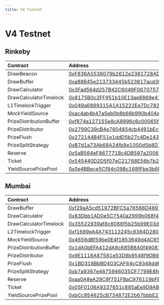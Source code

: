 ```yaml
---
title: V4 Testnet
---
```


# V4 Testnet

## Rinkeby

| Contract | Address | Artifact |
| :--- | :--- | :--- |
| DrawBeacon | [0xF836A5536079b2612e2381728AD3A4b924b62276](https://rinkeby.etherscan.io/address/0xF836A5536079b2612e2381728AD3A4b924b62276) | [Artifact](https://github.com/pooltogether/v4-testnet/tree/master/deployments/rinkeby/DrawBeacon.json) |
| DrawBuffer | [0xa88B45e213733445b523817acd3F5c2bb11F3755](https://rinkeby.etherscan.io/address/0xa88B45e213733445b523817acd3F5c2bb11F3755) | [Artifact](https://github.com/pooltogether/v4-testnet/tree/master/deployments/rinkeby/DrawBuffer.json) |
| DrawCalculator | [0x3Fad564d257B42C6049F06707577B27113da7a71](https://rinkeby.etherscan.io/address/0x3Fad564d257B42C6049F06707577B27113da7a71) | [Artifact](https://github.com/pooltogether/v4-testnet/tree/master/deployments/rinkeby/DrawCalculator.json) |
| DrawCalculatorTimelock | [0x8175B0c2FF951b10E13ae8889e41f7CafdaE25af](https://rinkeby.etherscan.io/address/0x8175B0c2FF951b10E13ae8889e41f7CafdaE25af) | [Artifact](https://github.com/pooltogether/v4-testnet/tree/master/deployments/rinkeby/DrawCalculatorTimelock.json) |
| L1TimelockTrigger | [0x049a6899315A1A15222Ee7Dc782055EdF89AEa3D](https://rinkeby.etherscan.io/address/0x049a6899315A1A15222Ee7Dc782055EdF89AEa3D) | [Artifact](https://github.com/pooltogether/v4-testnet/tree/master/deployments/rinkeby/L1TimelockTrigger.json) |
| MockYieldSource | [0xac4ab4b47a5eb0b8b66b990b404ad97752263d00](https://rinkeby.etherscan.io/address/0xac4ab4b47a5eb0b8b66b990b404ad97752263d00) | [Artifact](https://github.com/pooltogether/v4-testnet/tree/master/deployments/rinkeby/MockYieldSource.json) |
| PrizeDistributionBuffer | [0xf874a127155e8cA8996c6c00065faE1e6B7126ed](https://rinkeby.etherscan.io/address/0xf874a127155e8cA8996c6c00065faE1e6B7126ed) | [Artifact](https://github.com/pooltogether/v4-testnet/tree/master/deployments/rinkeby/PrizeDistributionBuffer.json) |
| PrizeDistributor | [0x2799C39cB4e7604854cb4491bEc9C48a2fC247a6](https://rinkeby.etherscan.io/address/0x2799C39cB4e7604854cb4491bEc9C48a2fC247a6) | [Artifact](https://github.com/pooltogether/v4-testnet/tree/master/deployments/rinkeby/PrizeDistributor.json) |
| PrizeFlush | [0x272144B4F51e1ddD5b27c4De14347e26565C1a80](https://rinkeby.etherscan.io/address/0x272144B4F51e1ddD5b27c4De14347e26565C1a80) | [Artifact](https://github.com/pooltogether/v4-testnet/tree/master/deployments/rinkeby/PrizeFlush.json) |
| PrizeSplitStrategy | [0xB7d1a73Ab68A24fb9e1000d5b8D7f1f2989b5299](https://rinkeby.etherscan.io/address/0xB7d1a73Ab68A24fb9e1000d5b8D7f1f2989b5299) | [Artifact](https://github.com/pooltogether/v4-testnet/tree/master/deployments/rinkeby/PrizeSplitStrategy.json) |
| Reserve | [0x5aB564eF867771Bc4DB597a20065B4dff72F73fD](https://rinkeby.etherscan.io/address/0x5aB564eF867771Bc4DB597a20065B4dff72F73fD) | [Artifact](https://github.com/pooltogether/v4-testnet/tree/master/deployments/rinkeby/Reserve.json) |
| Ticket | [0x545440D2D5f07eC21768E56b7b2fE5541c91D880](https://rinkeby.etherscan.io/address/0x545440D2D5f07eC21768E56b7b2fE5541c91D880) | [Artifact](https://github.com/pooltogether/v4-testnet/tree/master/deployments/rinkeby/Ticket.json) |
| YieldSourcePrizePool | [0x0e4BBece5Cf94c09Bc168fFbe3b6DF8a43a94446](https://rinkeby.etherscan.io/address/0x0e4BBece5Cf94c09Bc168fFbe3b6DF8a43a94446) | [Artifact](https://github.com/pooltogether/v4-testnet/tree/master/deployments/rinkeby/YieldSourcePrizePool.json) |

## Mumbai

| Contract | Address | Artifact |
| :--- | :--- | :--- |
| DrawBuffer | [0xf29aA5cd51972BFC5a76566D48976a2378B45E00](https://explorer-mumbai.maticvigil.com/address/0xf29aA5cd51972BFC5a76566D48976a2378B45E00) | [Artifact](https://github.com/pooltogether/v4-testnet/tree/master/deployments/mumbai/DrawBuffer.json) |
| DrawCalculator | [0x83Dbb1AD0e5C7540a2999b068f4Ce17acFe75537](https://explorer-mumbai.maticvigil.com/address/0x83Dbb1AD0e5C7540a2999b068f4Ce17acFe75537) | [Artifact](https://github.com/pooltogether/v4-testnet/tree/master/deployments/mumbai/DrawCalculator.json) |
| DrawCalculatorTimelock | [0x35522939af8c6088f5b25b99E03d3733b7e27B44](https://explorer-mumbai.maticvigil.com/address/0x35522939af8c6088f5b25b99E03d3733b7e27B44) | [Artifact](https://github.com/pooltogether/v4-testnet/tree/master/deployments/mumbai/DrawCalculatorTimelock.json) |
| L2TimelockTrigger | [0xf1689eA4A743113245c8384D2801f26A179c52f7](https://explorer-mumbai.maticvigil.com/address/0xf1689eA4A743113245c8384D2801f26A179c52f7) | [Artifact](https://github.com/pooltogether/v4-testnet/tree/master/deployments/mumbai/L2TimelockTrigger.json) |
| MockYieldSource | [0x4656dBf59be0E4f1853649d4AC650805c153EE05](https://explorer-mumbai.maticvigil.com/address/0x4656dBf59be0E4f1853649d4AC650805c153EE05) | [Artifact](https://github.com/pooltogether/v4-testnet/tree/master/deployments/mumbai/MockYieldSource.json) |
| PrizeDistributionBuffer | [0x1dA0bEFA412dA8c685B8A0f49081cB681cF13543](https://explorer-mumbai.maticvigil.com/address/0x1dA0bEFA412dA8c685B8A0f49081cB681cF13543) | [Artifact](https://github.com/pooltogether/v4-testnet/tree/master/deployments/mumbai/PrizeDistributionBuffer.json) |
| PrizeDistributor | [0x9E1118A87581e53D9b9548f9DB9bE69951d577c6](https://explorer-mumbai.maticvigil.com/address/0x9E1118A87581e53D9b9548f9DB9bE69951d577c6) | [Artifact](https://github.com/pooltogether/v4-testnet/tree/master/deployments/mumbai/PrizeDistributor.json) |
| PrizeFlush | [0x1BD318BbBD403CAF64cC9348dd64fd3a555d2205](https://explorer-mumbai.maticvigil.com/address/0x1BD318BbBD403CAF64cC9348dd64fd3a555d2205) | [Artifact](https://github.com/pooltogether/v4-testnet/tree/master/deployments/mumbai/PrizeFlush.json) |
| PrizeSplitStrategy | [0xb7a9367e4875946035CF7799E8fe9e0151d83e3a](https://explorer-mumbai.maticvigil.com/address/0xb7a9367e4875946035CF7799E8fe9e0151d83e3a) | [Artifact](https://github.com/pooltogether/v4-testnet/tree/master/deployments/mumbai/PrizeSplitStrategy.json) |
| Reserve | [0xaa0A8eA29C9f751FBaC976119bFB793527185c74](https://explorer-mumbai.maticvigil.com/address/0xaa0A8eA29C9f751FBaC976119bFB793527185c74) | [Artifact](https://github.com/pooltogether/v4-testnet/tree/master/deployments/mumbai/Reserve.json) |
| Ticket | [0x05F0106A9337651c885aEe9D9AB86Ea7Ab0EA51F](https://explorer-mumbai.maticvigil.com/address/0x05F0106A9337651c885aEe9D9AB86Ea7Ab0EA51F) | [Artifact](https://github.com/pooltogether/v4-testnet/tree/master/deployments/mumbai/Ticket.json) |
| YieldSourcePrizePool | [0xbCc954625cB734872E2b67bbbE2155963a41C1Ca](https://explorer-mumbai.maticvigil.com/address/0xbCc954625cB734872E2b67bbbE2155963a41C1Ca) | [Artifact](https://github.com/pooltogether/v4-testnet/tree/master/deployments/mumbai/YieldSourcePrizePool.json) |

